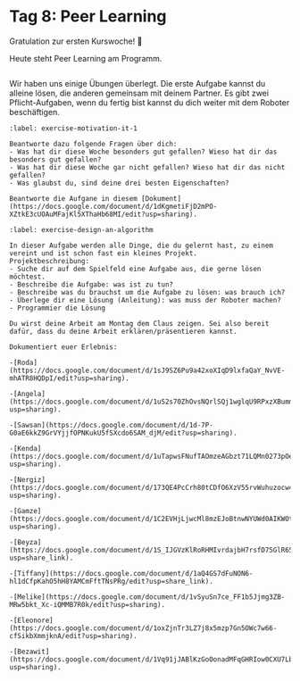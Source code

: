 # Tag 8: Peer Learning

Gratulation zur ersten Kurswoche! 🎊

Heute steht Peer Learning am Programm.


```{include} ../_peer_learning.md
```

Wir haben uns einige Übungen überlegt. Die erste Aufgabe kannst du alleine lösen, die anderen gemeinsam mit deinem Partner. Es gibt zwei Pflicht-Aufgaben, wenn du fertig bist kannst du dich weiter mit dem Roboter beschäftigen.


```{exercise} Wie war die erste Woche in der IT?
:label: exercise-motivation-it-1

Beantworte dazu folgende Fragen über dich:
- Was hat dir diese Woche besonders gut gefallen? Wieso hat dir das besonders gut gefallen?
- Was hat dir diese Woche gar nicht gefallen? Wieso hat dir das nicht gefallen?
- Was glaubst du, sind deine drei besten Eigenschaften?

Beantworte die Aufgane in diesem [Dokument](https://docs.google.com/document/d/1dKgmetiFjD2mPO-XZtkE3cUOAuMFajKl5XThaHb68MI/edit?usp=sharing).
```


```{exercise} LEGO MINDSTORMS Weltraum Expedition
:label: exercise-design-an-algorithm

In dieser Aufgabe werden alle Dinge, die du gelernt hast, zu einem vereint und ist schon fast ein kleines Projekt.
Projektbeschreibung:
- Suche dir auf dem Spielfeld eine Aufgabe aus, die gerne lösen möchtest.
- Beschreibe die Aufgabe: was ist zu tun?
- Beschreibe was du brauchst um die Aufgabe zu lösen: was brauch ich?
- Überlege dir eine Lösung (Anleitung): was muss der Roboter machen?
- Programmier die Lösung

Du wirst deine Arbeit am Montag dem Claus zeigen. Sei also bereit dafür, dass du deine Arbeit erklären/präsentieren kannst.

Dokumentiert euer Erlebnis:

-[Roda](https://docs.google.com/document/d/1sJ9SZ6Pu9a42xoXIqD9lxfaQaY_NvVE-mhATR8HQDpI/edit?usp=sharing).

-[Angela](https://docs.google.com/document/d/1uS2s70ZhOvsNQrlSQj1wglqU9RPxzXBummJgQyeglpY/edit?usp=sharing).

-[Sawsan](https://docs.google.com/document/d/1d-7P-G0aE6kkZ9GrVYjjfOPNKukU5fSXcdo6SAM_djM/edit?usp=sharing).

-[Kenda](https://docs.google.com/document/d/1uTapwsFNufTAOmzeAGbzt71LQMn0273pOeUN4JhTtKU/edit?usp=sharing).

-[Nergiz](https://docs.google.com/document/d/173QE4PcCrh80tCDfO6XzV55rvWuhuzocw4ff1_n0gek/edit?usp=sharing).

-[Gamze](https://docs.google.com/document/d/1C2EVHjLjwcMl8mzEJoBtnwNYUWd0AIKWOtBnrGPfj9E/edit?usp=sharing).

-[Beyza](https://docs.google.com/document/d/1S_IJGVzKlRoRHMIvrdajbH7rsfD75GlR658BIt2odAE/edit?usp=share_link).

-[Tiffany](https://docs.google.com/document/d/1aQ4GS7dFuNON6-hl1dCfpKahO5hH8YAMCmFftTNsPRg/edit?usp=share_link).

-[Melike](https://docs.google.com/document/d/1vSyuSn7ce_FF1b5Jjmg3ZB-MRw5bkt_Xc-iQMMB7R0k/edit?usp=sharing).

-[Eleonore](https://docs.google.com/document/d/1oxZjnTr3LZ7j8x5mzp7Gn5OWc7w66-cfSikbXmmjknA/edit?usp=sharing).

-[Bezawit](https://docs.google.com/document/d/1Vq91jJABlKzGoOonadMFqGHRIow0CXU7LbwuQeYSPnY/edit?usp=sharing).
```
